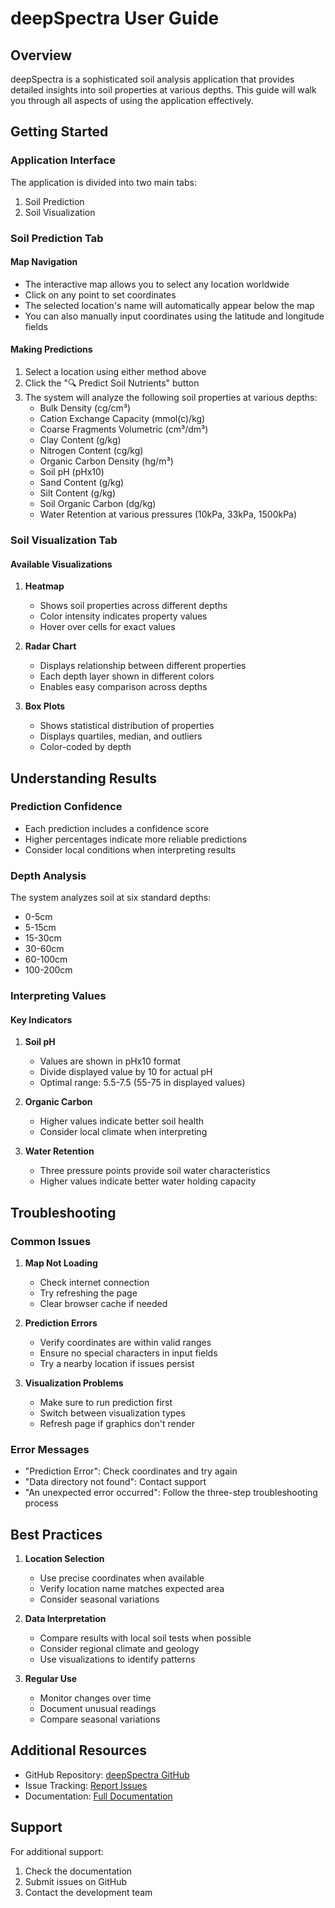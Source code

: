 # deepSpectra User Guide

## Overview

deepSpectra is a sophisticated soil analysis application that provides detailed insights into soil properties at various depths. This guide will walk you through all aspects of using the application effectively.

## Getting Started

### Application Interface

The application is divided into two main tabs:
1. Soil Prediction
2. Soil Visualization

### Soil Prediction Tab

#### Map Navigation
- The interactive map allows you to select any location worldwide
- Click on any point to set coordinates
- The selected location's name will automatically appear below the map
- You can also manually input coordinates using the latitude and longitude fields

#### Making Predictions
1. Select a location using either method above
2. Click the "🔍 Predict Soil Nutrients" button
3. The system will analyze the following soil properties at various depths:
   - Bulk Density (cg/cm³)
   - Cation Exchange Capacity (mmol(c)/kg)
   - Coarse Fragments Volumetric (cm³/dm³)
   - Clay Content (g/kg)
   - Nitrogen Content (cg/kg)
   - Organic Carbon Density (hg/m³)
   - Soil pH (pHx10)
   - Sand Content (g/kg)
   - Silt Content (g/kg)
   - Soil Organic Carbon (dg/kg)
   - Water Retention at various pressures (10kPa, 33kPa, 1500kPa)

### Soil Visualization Tab

#### Available Visualizations

1. **Heatmap**
   - Shows soil properties across different depths
   - Color intensity indicates property values
   - Hover over cells for exact values

2. **Radar Chart**
   - Displays relationship between different properties
   - Each depth layer shown in different colors
   - Enables easy comparison across depths

3. **Box Plots**
   - Shows statistical distribution of properties
   - Displays quartiles, median, and outliers
   - Color-coded by depth

## Understanding Results

### Prediction Confidence
- Each prediction includes a confidence score
- Higher percentages indicate more reliable predictions
- Consider local conditions when interpreting results

### Depth Analysis
The system analyzes soil at six standard depths:
- 0-5cm
- 5-15cm
- 15-30cm
- 30-60cm
- 60-100cm
- 100-200cm

### Interpreting Values

#### Key Indicators

1. **Soil pH**
   - Values are shown in pHx10 format
   - Divide displayed value by 10 for actual pH
   - Optimal range: 5.5-7.5 (55-75 in displayed values)

2. **Organic Carbon**
   - Higher values indicate better soil health
   - Consider local climate when interpreting

3. **Water Retention**
   - Three pressure points provide soil water characteristics
   - Higher values indicate better water holding capacity

## Troubleshooting

### Common Issues

1. **Map Not Loading**
   - Check internet connection
   - Try refreshing the page
   - Clear browser cache if needed

2. **Prediction Errors**
   - Verify coordinates are within valid ranges
   - Ensure no special characters in input fields
   - Try a nearby location if issues persist

3. **Visualization Problems**
   - Make sure to run prediction first
   - Switch between visualization types
   - Refresh page if graphics don't render

### Error Messages

- "Prediction Error": Check coordinates and try again
- "Data directory not found": Contact support
- "An unexpected error occurred": Follow the three-step troubleshooting process

## Best Practices

1. **Location Selection**
   - Use precise coordinates when available
   - Verify location name matches expected area
   - Consider seasonal variations

2. **Data Interpretation**
   - Compare results with local soil tests when possible
   - Consider regional climate and geology
   - Use visualizations to identify patterns

3. **Regular Use**
   - Monitor changes over time
   - Document unusual readings
   - Compare seasonal variations

## Additional Resources

- GitHub Repository: [deepSpectra GitHub](https://github.com/deepSpectraa/deepSpectraa.git)
- Issue Tracking: [Report Issues](https://github.com/deepSpectraa/deepSpectraa/issues)
- Documentation: [Full Documentation](README.md)

## Support

For additional support:
1. Check the documentation
2. Submit issues on GitHub
3. Contact the development team
